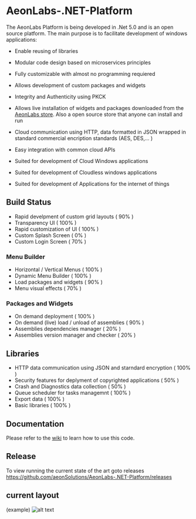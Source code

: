# AeonLabs-.NET-Platform
The AeonLabs Platform is being developed in .Net 5.0 and is an open source platform. The main purpose is to facilitate development of windows applications:
- Enable reusing of libraries
- Modular code design based on microservices principles
- Fully customizable with almost no programming requiered

- Allows development of custom packages and widgets
- Integrity and Authenticity using PKCK
- Allows live installation of widgets and packages downloaded from the [AeonLabs store](https://www.store.aeonlabs.solutions "AeonLabs store"). Also a open source store that anyone can install and run

- Cloud communication using HTTP, data formatted in JSON wrapped in standard commercial encription standards (AES, DES,... )
- Easy integration with common cloud APIs 

- Suited for development of Cloud Windows applications
- Suited for development of Cloudless windows applications
- Suited for development of Applications for the internet of things

## Build Status

- Rapid develpment of custom grid layouts ( 90% )
- Transparency UI ( 100% )
- Rapid customization of UI ( 100% )
- Custom Splash Screen ( 0% )
- Custom Login Screen ( 70% )

### Menu Builder
- Horizontal / Vertical Menus ( 100% ) 
- Dynamic Menu Builder ( 100% )
- Load packages and widgets ( 90% )
- Menu visual effects ( 70% )

### Packages and Widgets
- On demand deployment ( 100% )
- On demand (live) load / unload of assemblies ( 90% )
- Assemblies dependencies manager ( 20% )
- Assemblies version manager and checker ( 20% )

## Libraries
- HTTP data communication using JSON and starndard encryption ( 100% )
- Security features for deplyment of copyrighted applications ( 50% )
- Crash and Diagnostics data collection ( 50% )
- Queue scheduler for tasks managemnt ( 100% )
- Export data ( 100% )
- Basic libraries ( 100% )

## Documentation
Please refer to the [wiki](https://github.com/aeonSolutions/AeonLabs-.NET-Platform/wiki) to learn how to use this code.

## Release
To view running the current state of the art goto releases
https://github.com/aeonSolutions/AeonLabs-.NET-Platform/releases

## current layout
(example)
![alt text](http://www.aeonlabs.solutions/images/github/layout3.jpg)

